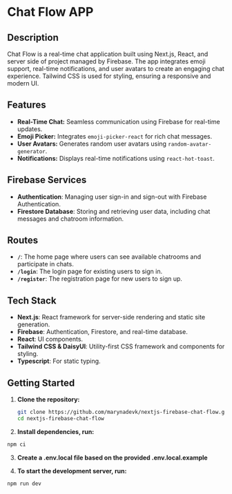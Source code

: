 # Chat Flow APP

## Description

Chat Flow is a real-time chat application built using Next.js, React, and server side of project managed by Firebase. The app integrates emoji support, real-time notifications, and user avatars to create an engaging chat experience. Tailwind CSS is used for styling, ensuring a responsive and modern UI.

## Features

- **Real-Time Chat:** Seamless communication using Firebase for real-time updates.
- **Emoji Picker:** Integrates `emoji-picker-react` for rich chat messages.
- **User Avatars:** Generates random user avatars using `random-avatar-generator`.
- **Notifications:** Displays real-time notifications using `react-hot-toast`.

## Firebase Services

- **Authentication**: Managing user sign-in and sign-out with Firebase Authentication.
- **Firestore Database**: Storing and retrieving user data, including chat messages and chatroom information.
  
## Routes

- **`/`**: The home page where users can see available chatrooms and participate in chats.
- **`/login`**: The login page for existing users to sign in.
- **`/register`**: The registration page for new users to sign up.

## Tech Stack

- **Next.js**: React framework for server-side rendering and static site generation.
- **Firebase**: Authentication, Firestore, and real-time database.
- **React**: UI components.
- **Tailwind CSS & DaisyUI**: Utility-first CSS framework and components for styling.
- **Typescript**: For static typing.

## Getting Started

1. **Clone the repository:**

   ```bash
   git clone https://github.com/marynadevk/nextjs-firebase-chat-flow.git
   cd nextjs-firebase-chat-flow
   ```
2. **Install dependencies, run:**
```sh
npm ci
```
3. **Create a .env.local file based on the provided .env.local.example**

4. **To start the development server, run:**
```sh
npm run dev
```
